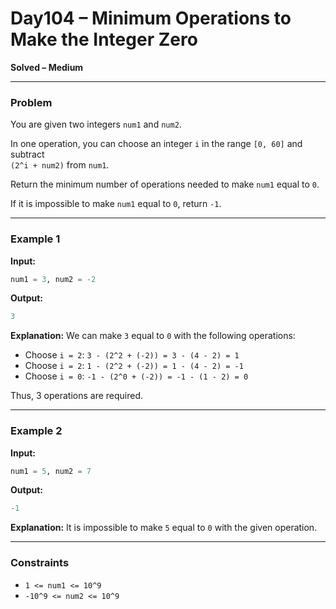 # Day104 – Minimum Operations to Make the Integer Zero
**Solved – Medium**

---

### Problem

You are given two integers `num1` and `num2`.

In one operation, you can choose an integer `i` in the range `[0, 60]` and subtract  
`(2^i + num2)` from `num1`.

Return the minimum number of operations needed to make `num1` equal to `0`.  

If it is impossible to make `num1` equal to `0`, return `-1`.

---

### Example 1

**Input:**
```python
num1 = 3, num2 = -2
````

**Output:**

```python
3
```

**Explanation:**
We can make `3` equal to `0` with the following operations:

* Choose `i = 2`: `3 - (2^2 + (-2)) = 3 - (4 - 2) = 1`
* Choose `i = 2`: `1 - (2^2 + (-2)) = 1 - (4 - 2) = -1`
* Choose `i = 0`: `-1 - (2^0 + (-2)) = -1 - (1 - 2) = 0`

Thus, 3 operations are required.

---

### Example 2

**Input:**

```python
num1 = 5, num2 = 7
```

**Output:**

```python
-1
```

**Explanation:**
It is impossible to make `5` equal to `0` with the given operation.

---

### Constraints

* `1 <= num1 <= 10^9`
* `-10^9 <= num2 <= 10^9`

